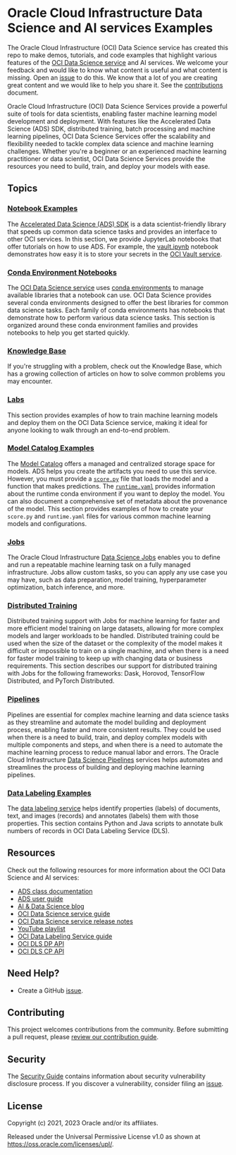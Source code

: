 # Oracle Cloud Infrastructure Data Science and AI services Examples

The Oracle Cloud Infrastructure (OCI) Data Science service has created this repo to make demos, tutorials, and code examples that highlight various features of the [OCI Data Science service](https://www.oracle.com/data-science/cloud-infrastructure-data-science.html) and AI services. We welcome your feedback and would like to know what content is useful and what content is missing. Open an [issue](https://github.com/oracle/oci-data-science-ai-samples/issues) to do this. We know that a lot of you are creating great content and we would like to help you share it. See the [contributions](CONTRIBUTING.md) document.

Oracle Cloud Infrastructure (OCI) Data Science Services provide a powerful suite of tools for data scientists, enabling faster machine learning model development and deployment. With features like the Accelerated Data Science (ADS) SDK, distributed training, batch processing and machine learning pipelines, OCI Data Science Services offer the scalability and flexibility needed to tackle complex data science and machine learning challenges. Whether you're a beginner or an experienced machine learning practitioner or data scientist, OCI Data Science Services provide the resources you need to build, train, and deploy your models with ease.

## Topics

### [Notebook Examples](./notebook_examples/)

The [Accelerated Data Science (ADS) SDK](https://docs.oracle.com/en-us/iaas/tools/ads-sdk/latest/index.html) is a data scientist-friendly library that speeds up common data science tasks and provides an interface to other OCI services. In this section, we provide JupyterLab notebooks that offer tutorials on how to use ADS. For example, the [vault.ipynb](./ads_notebooks/vault.ipynb) notebook demonstrates how easy it is to store your secrets in the [OCI Vault service](https://docs.oracle.com/en-us/iaas/Content/KeyManagement/Concepts/keyoverview.htm).

### [Conda Environment Notebooks](./conda_environment_notebooks/)

The [OCI Data Science service](https://www.oracle.com/data-science/cloud-infrastructure-data-science.html) uses [conda environments](https://docs.conda.io/projects/conda/en/latest/index.html) to manage available libraries that a notebook can use. OCI Data Science provides several conda environments designed to offer the best libraries for common data science tasks. Each family of conda environments has notebooks that demonstrate how to perform various data science tasks. This section is organized around these conda environment families and provides notebooks to help you get started quickly.

### [Knowledge Base](./knowledge_base/)

If you're struggling with a problem, check out the Knowledge Base, which has a growing collection of articles on how to solve common problems you may encounter.

### [Labs](./labs/)

This section provides examples of how to train machine learning models and deploy them on the OCI Data Science service, making it ideal for anyone looking to walk through an end-to-end problem.

### [Model Catalog Examples](model_catalog_examples/)

The [Model Catalog](https://docs.oracle.com/en-us/iaas/tools/ads-sdk/latest/user_guide/modelcatalog/modelcatalog.html) offers a managed and centralized storage space for models. ADS helps you create the artifacts you need to use this service. However, you must provide a [`score.py`](https://docs.oracle.com/en-us/iaas/data-science/using/model_score_py.htm) file that loads the model and a function that makes predictions. The [`runtime.yaml`](https://docs.oracle.com/en-us/iaas/data-science/using/model_runtime_yaml.htm) provides information about the runtime conda environment if you want to deploy the model. You can also document a comprehensive set of metadata about the provenance of the model. This section provides examples of how to create your `score.py` and `runtime.yaml` files for various common machine learning models and configurations.

### [Jobs](jobs/)

The Oracle Cloud Infrastructure [Data Science Jobs](https://docs.oracle.com/en-us/iaas/data-science/using/jobs-about.htm) enables you to define and run a repeatable machine learning task on a fully managed infrastructure. Jobs allow custom tasks, so you can apply any use case you may have, such as data preparation, model training, hyperparameter optimization, batch inference, and more.

### [Distributed Training](distributed_training/)

Distributed training support with Jobs for machine learning for faster and more efficient model training on large datasets, allowing for more complex models and larger workloads to be handled. Distributed training could be used when the size of the dataset or the complexity of the model makes it difficult or impossible to train on a single machine, and when there is a need for faster model training to keep up with changing data or business requirements. This section describes our support for distributed training with Jobs for the following frameworks: Dask, Horovod, TensorFlow Distributed, and PyTorch Distributed.

### [Pipelines](pipelines/)

Pipelines are essential for complex machine learning and data science tasks as they streamline and automate the model building and deployment process, enabling faster and more consistent results. They could be used when there is a need to build, train, and deploy complex models with multiple components and steps, and when there is a need to automate the machine learning process to reduce manual labor and errors. The Oracle Cloud Infrastructure [Data Science Pipelines](https://docs.oracle.com/en-us/iaas/data-science/using/pipelines-about.htm) services helps automates and streamlines the process of building and deploying machine learning pipelines.

### [Data Labeling Examples](data_labeling_examples/)

The [data labeling service](https://docs.oracle.com/en-us/iaas/data-labeling/data-labeling/using/home.htm) helps identify properties (labels) of documents, text, and images (records) and annotates (labels) them with those properties. This section contains Python and Java scripts to annotate bulk numbers of records in OCI Data Labeling Service (DLS).

## Resources

Check out the following resources for more information about the OCI Data Science and AI services:

* [ADS class documentation](https://accelerated-data-science.readthedocs.io/en/latest/modules.html)
* [ADS user guide](https://accelerated-data-science.readthedocs.io/en/latest/index.html)
* [AI & Data Science blog](https://blogs.oracle.com/ai-and-datascience/)
* [OCI Data Science service guide](https://docs.oracle.com/en-us/iaas/data-science/using/data-science.htm)
* [OCI Data Science service release notes](https://docs.cloud.oracle.com/en-us/iaas/releasenotes/services/data-science/)
* [YouTube playlist](https://www.youtube.com/playlist?list=PLKCk3OyNwIzv6CWMhvqSB_8MLJIZdO80L)
* [OCI Data Labeling Service guide](https://docs.oracle.com/en-us/iaas/data-labeling/data-labeling/using/home.htm)
* [OCI DLS DP API](https://docs.oracle.com/en-us/iaas/api/#/en/datalabeling-dp/20211001/)
* [OCI DLS CP API](https://docs.oracle.com/en-us/iaas/api/#/en/datalabeling/20211001/)

## Need Help?

* Create a GitHub [issue](https://github.com/oracle/oci-data-science-ai-samples/issues).

## Contributing

This project welcomes contributions from the community. Before submitting a pull request, please [review our contribution guide](./CONTRIBUTING.md).

## Security

The [Security Guide](./SECURITY.md) contains information about security vulnerability disclosure process. If you discover a vulnerability, consider filing an [issue](https://github.com/oracle/oci-data-science-ai-samples/issues).

## License

Copyright (c) 2021, 2023 Oracle and/or its affiliates.

Released under the Universal Permissive License v1.0 as shown at
<https://oss.oracle.com/licenses/upl/>.
